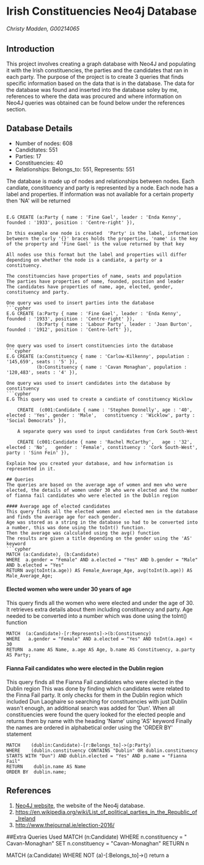 # Irish Constituencies Neo4j Database
###### Christy Madden, G00214065

## Introduction
This project involves creating a graph database with Neo4J and populating it with the Irish constituencies, the parties and the candidates that ran in each party.
The purpose of the project is to create 3 queries that finds specific information based on the data that is in the database.
The data for the database was found and inserted into the database soley by me, references to where the data was procured and where information on Neo4J queries was obtained can be found below under the references section.


## Database Details
* Number of nodes: 608
* Candidtates: 551
* Parties: 17
* Constituencies: 40
* Relationships: Belongs_to: 551, Represents: 551

The database is made up of nodes and relationships between nodes.
Each candiate, constituency and party is represented by a node. 
Each node has a label and properties.
If information was not available for a certain property then 'NA' will be returned 

```cypher

E.G CREATE (a:Party { name : 'Fine Gael', leader : 'Enda Kenny', founded : '1933', position : 'Centre-right' }),

In this example one node is created  'Party' is the label, information betweern the curly '{}' braces holds the properties, 'name' is the key of the property and 'Fine Gael' is the value returned by that key

All nodes use this format but the label and properties will differ depending on whether the node is a candiate, a party or a constituency.

The constituencies have properties of name, seats and population
The parties have properties of name, founded, position and leader
The candidates have properties of name, age, elected, gender, constituency and party.

One query was used to insert parties into the database 
```cypher
E.G CREATE (a:Party { name : 'Fine Gael', leader : 'Enda Kenny', founded : '1933', position : 'Centre-right' }),
		   (b:Party { name : 'Labour Party', leader : 'Joan Burton', founded : '1912', position : 'Centre-left' }),


One query was used to insert constituencies into the database
```cypher
E.G CREATE (a:Constituency { name : 'Carlow-Kilkenny', population : '145,659', seats : '5' }),
		   (b:Constituency { name : 'Cavan Monaghan', population : '120,483', seats : '4' }),

One query was used to insert candidates into the database by constituency
```cypher
E.G This query was used to create a candiate of constituency Wicklow

	CREATE 	(c001:Candidate { name : 'Stephen Donnelly', age : '40', elected : 'Yes', gender : 'Male',   constituency : 'Wicklow', party : 'Social Democrats' }),

	A separate query was used to input candidates from Cork South-West
	
	CREATE (c001:Candidate { name : 'Rachel McCarthy', 	 age : '32', elected : 'No',   gender : 'Female', constituency : 'Cork South-West', party : 'Sinn Fein' }),

Explain how you created your database, and how information is represented in it.

## Queries
The queries are based on the average age of women and men who were elected, the details of women under 30 who were elected and the number of fianna fail candidates who were elected in the Dublin region

#### Average age of elected candidates
This query finds all the elected women and elected men in the database and finds the average age for each gender.
Age was stored as a string in the database so had to be converted into a number, this was done using the toInt() function.
Then the average was calculated using the avg() function
The results are given a title depending on the gender using the 'AS' keyword
```cypher
MATCH (a:Candidate), (b:Candidate)
WHERE  a.gender = "Female" AND a.elected = "Yes" AND b.gender = "Male" AND b.elected = "Yes"
RETURN avg(toInt(a.age)) AS Female_Average_Age, avg(toInt(b.age)) AS Male_Average_Age;
```

#### Elected women who were under 30 years of age
This query finds all the women who were elected and under the age of 30.
It retrieves extra details about them including constituency and party.
Age needed to be converted into a number which was done using the toInt() function
```cypher
MATCH  (a:Candidate)-[r:Represents]->(b:Constituency)
WHERE   a.gender = "Female" AND a.elected = "Yes" AND toInt(a.age) < 30
RETURN  a.name AS Name, a.age AS Age, b.name AS Constituency, a.party AS Party;
```

#### Fianna Fail candidates who were elected in the Dublin region
This query finds all the Fianna Fail candidates who were elected in the Dublin region 
This was done by finding which candidates were related to the Finna Fail party.
It only checks for them in the Dublin region which included Dun Laoghaire so searching for constituencies with just Dublin wasn't enough, an additional search was added for 'Dun'.
When all constituencies were found the query looked for the elected people and returns them by name with the heading 'Name' using 'AS' keyword
Finally the names are ordered in alphabetical order using the 'ORDER BY' statement 
```cypher
MATCH    (dublin:Candidate)-[r:Belongs_to]->(p:Party)
WHERE    (dublin.constituency CONTAINS "Dublin" OR dublin.constituency STARTS WITH "Dun") AND dublin.elected = "Yes" AND p.name = "Fianna Fail"
RETURN 	  dublin.name AS Name
ORDER BY  dublin.name;
```

## References
1. [Neo4J website](http://neo4j.com/), the website of the Neo4j database.
2. https://en.wikipedia.org/wiki/List_of_political_parties_in_the_Republic_of_Ireland
3. http://www.thejournal.ie/election-2016/

##Extra Queries Used
MATCH (n:Candidate)
WHERE n.constituency = " Cavan-Monaghan"
SET   n.constituency = "Cavan-Monaghan"
RETURN n


MATCH (a:Candidate)
WHERE NOT (a)-[:Belongs_to]->()
return a